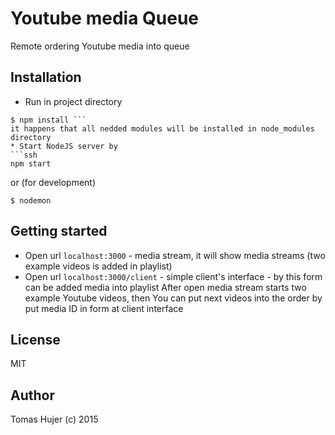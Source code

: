 # Youtube media Queue
Remote ordering Youtube media into queue

## Installation
* Run in project directory
```ssh
$ npm install ```
it happens that all nedded modules will be installed in node_modules directory
* Start NodeJS server by
```ssh
npm start
```
or (for development)
```ssh
$ nodemon
```

## Getting started
* Open url `localhost:3000` - media stream, it will show media streams (two example videos is added in playlist)
* Open url `localhost:3000/client` - simple client's interface - by this form can be added media into playlist
After open media stream starts two example Youtube videos, then You can put next videos into the order by put media ID in form at client interface

License
----
MIT

## Author
Tomas Hujer (c) 2015
